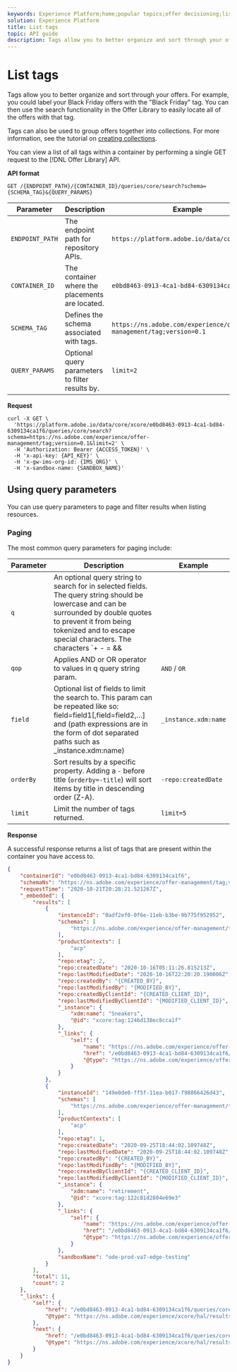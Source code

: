 ```yaml
---
keywords: Experience Platform;home;popular topics;offer decisioning;list tags
solution: Experience Platform
title: List tags
topic: API guide
description: Tags allow you to better organize and sort through your offers.
---
```


# List tags

Tags allow you to better organize and sort through your offers. For example, you could label your Black Friday offers with the "Black Friday" tag. You can then use the search functionality in the Offer Library to easily locate all of the offers with that tag.

Tags can also be used to group offers together into collections. For more information, see the tutorial on [creating collections](../../../offer-library/using/creating-collections.md).

You can view a list of all tags within a container by performing a single GET request to the [!DNL Offer Library] API.

**API format**

```http
GET /{ENDPOINT_PATH}/{CONTAINER_ID}/queries/core/search?schema={SCHEMA_TAG}&{QUERY_PARAMS}
```

| Parameter | Description | Example |
| --------- | ----------- | ------- |
| `ENDPOINT_PATH` | The endpoint path for repository APIs. | `https://platform.adobe.io/data/core/xcore/` |
| `CONTAINER_ID` | The container where the placements are located. | `e0bd8463-0913-4ca1-bd84-6309134ca1f6` |
| `SCHEMA_TAG` | Defines the schema associated with tags. | `https://ns.adobe.com/experience/offer-management/tag;version=0.1` |
| `QUERY_PARAMS` | Optional query parameters to filter results by. | `limit=2` |

**Request**

```shell
curl -X GET \
  'https://platform.adobe.io/data/core/xcore/e0bd8463-0913-4ca1-bd84-6309134ca1f6/queries/core/search?schema=https://ns.adobe.com/experience/offer-management/tag;version=0.1&limit=2' \
  -H 'Authorization: Bearer {ACCESS_TOKEN}' \
  -H 'x-api-key: {API_KEY}' \
  -H 'x-gw-ims-org-id: {IMS_ORG}' \
  -H 'x-sandbox-name: {SANDBOX_NAME}'
```

## Using query parameters

You can use query parameters to page and filter results when listing resources.

### Paging

The most common query parameters for paging include:

| Parameter | Description | Example |
| --------- | ----------- | ------- |
| `q` | An optional query string to search for in selected fields. The query string should be lowercase and can be surrounded by double quotes to prevent it from being tokenized and to escape special characters. The characters `+ - = && || > < ! ( ) { } [ ] ^ \" ~ * ? : \ /` have special meaning and should be escaped with a backslash when appearing in the query string. | Website JSON |
| `qop` | Applies AND or OR operator to values in q query string param. | `AND` / `OR` |
| `field` | Optional list of fields to limit the search to. This param can be repeated like so: field=field1[,field=field2,…] and (path expressions are in the form of dot separated paths such as _instance.xdm:name) | `_instance.xdm:name` |
| `orderBy` | Sort results by a specific property. Adding a `-` before title (`orderby=-title`) will sort items by title in descending order (Z-A). | `-repo:createdDate` |
| `limit` | Limit the number of tags returned. | `limit=5` |

**Response**

A successful response returns a list of tags that are present within the container you have access to.

```json
{
    "containerId": "e0bd8463-0913-4ca1-bd84-6309134ca1f6",
    "schemaNs": "https://ns.adobe.com/experience/offer-management/tag;version=0.1",
    "requestTime": "2020-10-21T20:28:21.521267Z",
    "_embedded": {
        "results": [
            {
                "instanceId": "0adf2ef0-0f6e-11eb-b3be-9b775f952952",
                "schemas": [
                    "https://ns.adobe.com/experience/offer-management/tag;version=0.1"
                ],
                "productContexts": [
                    "acp"
                ],
                "repo:etag": 2,
                "repo:createdDate": "2020-10-16T05:11:26.815213Z",
                "repo:lastModifiedDate": "2020-10-16T22:20:20.190006Z",
                "repo:createdBy": "{CREATED_BY}",
                "repo:lastModifiedBy": "{MODIFIED_BY}",
                "repo:createdByClientId": "{CREATED_CLIENT_ID}",
                "repo:lastModifiedByClientId": "{MODIFIED_CLIENT_ID}",
                "_instance": {
                    "xdm:name": "Sneakers",
                    "@id": "xcore:tag:1246d138ec8cca1f"
                },
                "_links": {
                    "self": {
                        "name": "https://ns.adobe.com/experience/offer-management/tag;version=0.1#0adf2ef0-0f6e-11eb-b3be-9b775f952952",
                        "href": "/e0bd8463-0913-4ca1-bd84-6309134ca1f6/instances/0adf2ef0-0f6e-11eb-b3be-9b775f952952",
                        "@type": "https://ns.adobe.com/experience/offer-management/tag;version=0.1"
                    }
                }
            },
            {
                "instanceId": "149e0de0-ff5f-11ea-b017-f98866426d43",
                "schemas": [
                    "https://ns.adobe.com/experience/offer-management/tag;version=0.1"
                ],
                "productContexts": [
                    "acp"
                ],
                "repo:etag": 1,
                "repo:createdDate": "2020-09-25T18:44:02.109748Z",
                "repo:lastModifiedDate": "2020-09-25T18:44:02.109748Z",
                "repo:createdBy": "{CREATED_BY}",
                "repo:lastModifiedBy": "{MODIFIED_BY}",
                "repo:createdByClientId": "{CREATED_CLIENT_ID}",
                "repo:lastModifiedByClientId": "{MODIFIED_CLIENT_ID}",
                "_instance": {
                    "xdm:name": "retirement",
                    "@id": "xcore:tag:122c81d2804e69e3"
                },
                "_links": {
                    "self": {
                        "name": "https://ns.adobe.com/experience/offer-management/tag;version=0.1#149e0de0-ff5f-11ea-b017-f98866426d43",
                        "href": "/e0bd8463-0913-4ca1-bd84-6309134ca1f6/instances/149e0de0-ff5f-11ea-b017-f98866426d43",
                        "@type": "https://ns.adobe.com/experience/offer-management/tag;version=0.1"
                    }
                },
                "sandboxName": "ode-prod-va7-edge-testing"
            }
        ],
        "total": 11,
        "count": 2
    },
    "_links": {
        "self": {
            "href": "/e0bd8463-0913-4ca1-bd84-6309134ca1f6/queries/core/search?schema=https://ns.adobe.com/experience/offer-management/tag;version=0.1&limit=2",
            "@type": "https://ns.adobe.com/experience/xcore/hal/results"
        },
        "next": {
            "href": "/e0bd8463-0913-4ca1-bd84-6309134ca1f6/queries/core/search?start=149e0de0-ff5f-11ea-b017-f98866426d43&orderby=instanceId&schema=https://ns.adobe.com/experience/offer-management/tag;version=0.1&limit=2",
            "@type": "https://ns.adobe.com/experience/xcore/hal/results"
        }
    }
}
```

